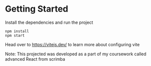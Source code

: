 # Getting Started
Install the dependencies and run the project
```
npm install
npm start
```

Head over to https://vitejs.dev/ to learn more about configuring vite

Note: This projected was developed as a part of my coursework called advanced React from scrimba
